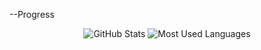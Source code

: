 --Progress
<p align="center">
  <img src="https://github-readme-stats.vercel.app/api?username=Rebaoo&show_icons=true&theme=transparent" alt="GitHub Stats" />
  <img src="https://github-readme-stats.vercel.app/api/top-langs/?username=Rebaoo&theme=transparent" alt="Most Used Languages" />
</p>

